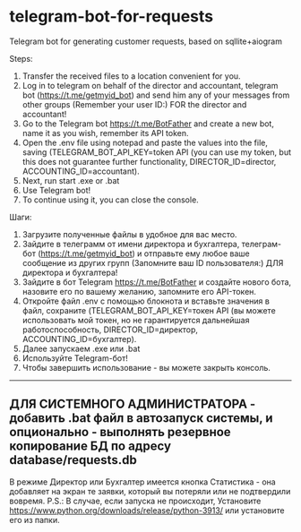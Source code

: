 # telegram-bot-for-requests
Telegram bot for generating customer requests, based on sqllite+aiogram

Steps:
1. Transfer the received files to a location convenient for you.
2. Log in to telegram on behalf of the director and accountant, telegram bot (https://t.me/getmyid_bot)
and send him any of your messages from other groups (Remember your user ID:) FOR the director and accountant!
3. Go to the Telegram bot https://t.me/BotFather and create a new bot, name it as you wish, remember its API token.
4. Open the .env file using notepad and paste the values into the file, saving (TELEGRAM_BOT_API_KEY=token API
(you can use my token, but this does not guarantee further functionality, DIRECTOR_ID=director, ACCOUNTING_ID=accountant).
5. Next, run start .exe or .bat
6. Use Telegram bot!
7. To continue using it, you can close the console.

Шаги:
1. Загрузите полученные файлы в удобное для вас место.
2. Зайдите в телеграмм от имени директора и бухгалтера, телеграм-бот (https://t.me/getmyid_bot) 
		и отправьте ему любое ваше сообщение из других групп (Запомните ваш ID пользователя:) ДЛЯ директора и бухгалтера!
3. Зайдите в бот Telegram https://t.me/BotFather и создайте нового бота, назовите его по вашему желанию, запомните его API-токен.
4. Откройте файл .env с помощью блокнота и вставьте значения в файл, сохраните (TELEGRAM_BOT_API_KEY=токен API 
		(вы можете использовать мой токен, но не гарантируется дальнейшая работоспособность, DIRECTOR_ID=директор, ACCOUNTING_ID=бухгалтер).
5. Далее запускаем .exe или .bat
6. Используйте Telegram-бот!
7. Чтобы завершить использование - вы можете закрыть консоль.

-------------------------------------------------------------
ДЛЯ СИСТЕМНОГО АДМИНИСТРАТОРА - добавить .bat файл в автозапуск системы, и опционально - выполнять резервное копирование БД по адресу database/requests.db
-------------------------------------------------------------

В режиме Директор или Бухгалтер имеется кнопка Статистика - она добавляет на экран те заявки, который вы потеряли или не подтвердили вовремя.
P.S.: В случае, если запуска не происходит, Установите https://www.python.org/downloads/release/python-3913/ или установите его из папки.
